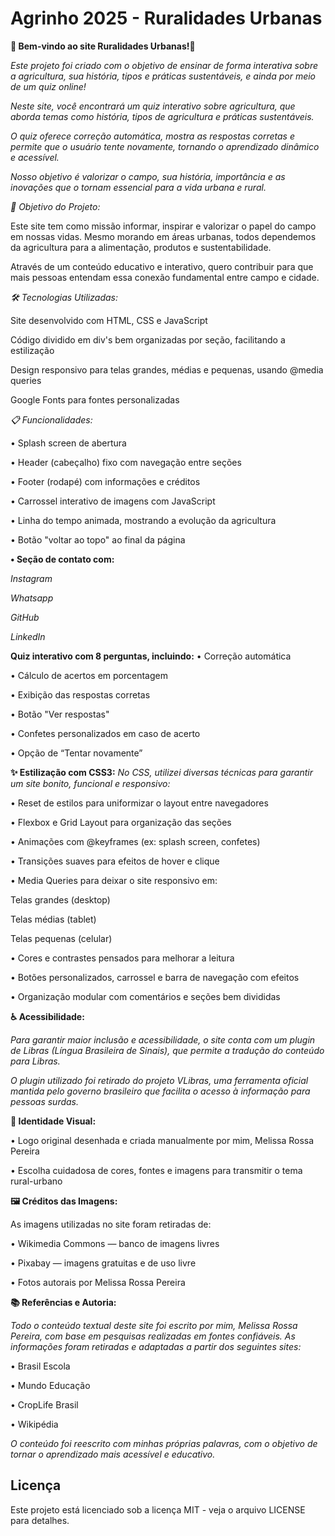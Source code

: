 # Agrinho 2025 - Ruralidades Urbanas

**🌾 Bem-vindo ao site Ruralidades Urbanas!🌾**

*Este projeto foi criado com o objetivo de ensinar de forma interativa sobre a agricultura, sua história, tipos e práticas sustentáveis, e ainda por meio de um quiz online!*

*Neste site, você encontrará um quiz interativo sobre agricultura, que aborda temas como história, tipos de agricultura e práticas sustentáveis.*

*O quiz oferece correção automática, mostra as respostas corretas e permite que o usuário tente novamente, tornando o aprendizado dinâmico e acessível.*

*Nosso objetivo é valorizar o campo, sua história, importância e as inovações que o tornam essencial para a vida urbana e rural.*

*🎯 Objetivo do Projeto:*

Este site tem como missão informar, inspirar e valorizar o papel do campo em nossas vidas. Mesmo morando em áreas urbanas, todos dependemos da agricultura para a alimentação, produtos e sustentabilidade.

Através de um conteúdo educativo e interativo, quero contribuir para que mais pessoas entendam essa conexão fundamental entre campo e cidade.

*🛠 Tecnologias Utilizadas:*

Site desenvolvido com HTML, CSS e JavaScript

Código dividido em div's bem organizadas por seção, facilitando a estilização

Design responsivo para telas grandes, médias e pequenas, usando @media queries

Google Fonts para fontes personalizadas

*📋 Funcionalidades:*

• Splash screen de abertura

• Header (cabeçalho) fixo com navegação entre seções

• Footer (rodapé) com informações e créditos

• Carrossel interativo de imagens com JavaScript

• Linha do tempo animada, mostrando a evolução da agricultura

• Botão "voltar ao topo" ao final da página

**• Seção de contato com:**

*Instagram*

*Whatsapp*

*GitHub*

*LinkedIn*

**Quiz interativo com 8 perguntas, incluindo:**
• Correção automática

• Cálculo de acertos em porcentagem

• Exibição das respostas corretas

• Botão "Ver respostas"

• Confetes personalizados em caso de acerto

• Opção de “Tentar novamente”

**✨ Estilização com CSS3:**
*No CSS, utilizei diversas técnicas para garantir um site bonito, funcional e responsivo:*

• Reset de estilos para uniformizar o layout entre navegadores

• Flexbox e Grid Layout para organização das seções

• Animações com @keyframes (ex: splash screen, confetes)

• Transições suaves para efeitos de hover e clique

• Media Queries para deixar o site responsivo em:

Telas grandes (desktop)

Telas médias (tablet)

Telas pequenas (celular)

• Cores e contrastes pensados para melhorar a leitura

• Botões personalizados, carrossel e barra de navegação com efeitos

• Organização modular com comentários e seções bem divididas


**♿ Acessibilidade:**

*Para garantir maior inclusão e acessibilidade, o site conta com um plugin de Libras (Língua Brasileira de Sinais), que permite a tradução do conteúdo para Libras.*

*O plugin utilizado foi retirado do projeto VLibras, uma ferramenta oficial mantida pelo governo brasileiro que facilita o acesso à informação para pessoas surdas.*


**🎨 Identidade Visual:**

• Logo original desenhada e criada manualmente por mim, Melissa Rossa Pereira

• Escolha cuidadosa de cores, fontes e imagens para transmitir o tema rural-urbano

**🖼 Créditos das Imagens:**

As imagens utilizadas no site foram retiradas de:

• Wikimedia Commons — banco de imagens livres

• Pixabay — imagens gratuitas e de uso livre

• Fotos autorais por Melissa Rossa Pereira

**📚 Referências e Autoria:**

*Todo o conteúdo textual deste site foi escrito por mim, Melissa Rossa Pereira, com base em pesquisas realizadas em fontes confiáveis. As informações foram retiradas e adaptadas a partir dos seguintes sites:*

• Brasil Escola

• Mundo Educação

• CropLife Brasil

• Wikipédia

*O conteúdo foi reescrito com minhas próprias palavras, com o objetivo de tornar o aprendizado mais acessível e educativo.*

## Licença

Este projeto está licenciado sob a licença MIT - veja o arquivo LICENSE para detalhes.

